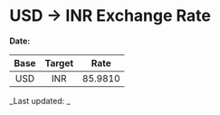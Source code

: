 # USD → INR Exchange Rate

**Date:** 

| Base | Target | Rate  |
|:----:|:------:|:-----:|
| USD  | INR    | 85.9810 |

_Last updated: _